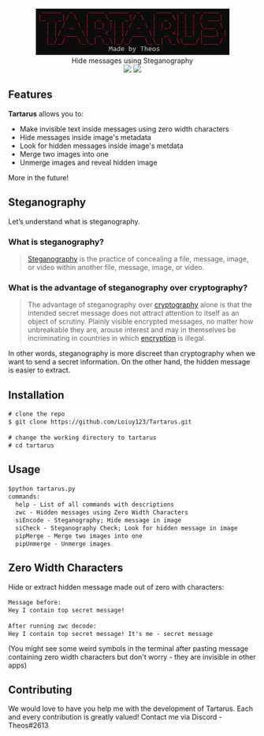 <p align=center>
  <img src="./images/logo.png"/>
  <br>
  <span>Hide messages using Steganography</span>
  <br>
  <a target="_blank" href="https://www.python.org/downloads/" title="Python version"><img src="https://img.shields.io/badge/python-%3E=_3.6-green.svg"></a>
  <a target="_blank" href="LICENSE" title="License: GPL-3.0"><img src="https://img.shields.io/badge/License-GMT3.0-blue.svg"></a>
 </p>
 
## Features
**Tartarus** allows you to:
- Make invisible text inside messages using zero width characters
- Hide messages inside image's metadata
- Look for hidden messages inside image's metdata
- Merge two images into one
- Unmerge images and reveal hidden image

More in the future!
 
## Steganography

Let’s understand what is steganography.

### What is steganography?

> [Steganography](https://en.wikipedia.org/wiki/Steganography) is the practice of concealing a file, message, image, or video within another file, message, image, or video.

### What is the advantage of steganography over cryptography?
> The advantage of steganography over [cryptography](https://en.wikipedia.org/wiki/Cryptography) alone is that the intended secret message does not attract attention to itself as an object of scrutiny. Plainly visible encrypted messages, no matter how unbreakable they are, arouse interest and may in themselves be incriminating in countries in which [encryption](https://en.wikipedia.org/wiki/Encryption) is illegal.

In other words, steganography is more discreet than cryptography when we want to send a secret information. On the other hand, the hidden message is easier to extract.

## Installation

```console
# clone the repo
$ git clone https://github.com/Loiuy123/Tartarus.git

# change the working directory to tartarus
# cd tartarus
```

## Usage

```console
$python tartarus.py
commands:
  help - List of all commands with descriptions
  zwc - Hidden messages using Zero Width Characters
  siEncode - Steganography; Hide message in image
  siCheck - Steganography Check; Look for hidden message in image
  pipMerge - Merge two images into one
  pipUnmerge - Unmerge images
```

## Zero Width Characters

Hide or extract hidden message made out of zero with characters:
```
Message before: 
Hey I contain top secret message!

After running zwc decode:
Hey I contain top secret message! It's me - secret message
```
(You might see some weird symbols in the terminal after pasting message containing zero width characters but don't worry - they are invisible in other apps)

## Contributing
We would love to have you help me with the development of Tartarus. Each and every contribution is greatly valued! Contact me via Discord - Theos#2613
